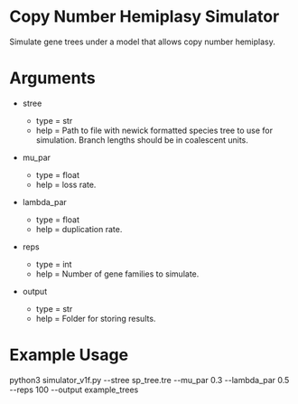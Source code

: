 # Copy Number Hemiplasy Simulator
Simulate gene trees under a model that allows copy number hemiplasy.

# Arguments
* stree
    + type = str
    + help = Path to file with newick formatted species tree to use for simulation. Branch lengths should be in coalescent units.

* mu_par
    + type = float
    + help = loss rate.

* lambda_par
    + type = float
    + help = duplication rate.

* reps
    + type = int
    + help = Number of gene families to simulate.

* output
    + type = str
    + help = Folder for storing results.

# Example Usage
python3 simulator_v1f.py --stree sp_tree.tre --mu_par 0.3 --lambda_par 0.5 --reps 100 --output example_trees
